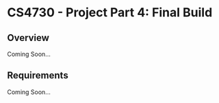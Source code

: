 CS4730 - Project Part 4: Final Build
===============================

<a name="background"></a>Overview
---------------------------------------

Coming Soon...

<a name="required"></a>Requirements
---------------------------------------


Coming Soon...